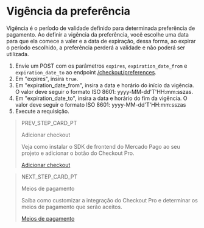 # Vigência da preferência

Vigência é o período de validade definido para determinada preferência de pagamento. Ao definir a vigência da preferência, você escolhe uma data para que ela comece a valer e a data de expiração, dessa forma, ao expirar o período escolhido, a preferência perderá a validade e não poderá ser utilizada. 

1. Envie um POST com os parâmetros `expires`, `expiration_date_from` e `expiration_date_to`  ao endpoint [/checkout/preferences](https://www.mercadopago[FAKER][URL][DOMAIN]/developers/pt/reference/preferences/_checkout_preferences/post).
2. Em "expires", insira `true`.
3. Em "expiration_date_from", insira a data e horário do início da vigência. O valor deve seguir o formato ISO 8601: yyyy-MM-dd'T'HH:mm:sszas.
4. Em "expiration_date_to", insira a data e horário do fim da vigência. O valor deve seguir o formato ISO 8601: yyyy-MM-dd'T'HH:mm:sszas
5. Execute a requisição.

> PREV_STEP_CARD_PT
>
> Adicionar checkout
>
> Veja como instalar o SDK de frontend do Mercado Pago ao seu projeto e adicionar o botão do Checkout Pro.
>
> [Adicionar checkout](/developers/pt/docs/checkout-pro/integration-configuration/add-checkout)

> NEXT_STEP_CARD_PT
>
> Meios de pagamento 
>
> Saiba como customizar a integração do Checkout Pro e determinar os meios de pagamento que serão aceitos.
>
> [Meios de pagamento](/developers/pt/docs/checkout-pro/checkout-customization/preferences/payment-methods)